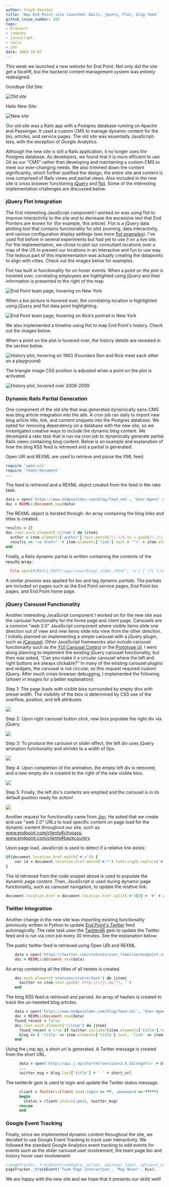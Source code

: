 ```yaml
---
author: Steph Skardal
title: 'New End Point site launched: Rails, jQuery, Flot, blog feed'
github_issue_number: 206
tags:
- browsers
- company
- javascript
- rails
- cms
date: 2009-10-07
---
```


This week we launched a new website for End Point. Not only did the site get a facelift, but the backend content management system was entirely redesigned.

Goodbye Old Site:

![Old site](/blog/2009/10/new-end-point-site-rails-jquery-flot/oldsite.png)

Hello New Site:

![New site](/blog/2009/10/new-end-point-site-rails-jquery-flot/newsite.png)

Our old site was a Rails app with a Postgres database running on Apache and Passenger. It used a custom CMS to manage dynamic content for the bio, articles, and service pages. The old site was essentially JavaScript-less, with the exception of Google Analytics.

Although the new site is still a Rails application, it no longer uses the Postgres database. As developers, we found that it is more efficient to use Git as our "CMS" rather than developing and maintaining a custom CMS to meet our ever-changing needs. We also trimmed down the content significantly, which further justified the design; the entire site and content is now comprised of Rails views and partial views. Also included in the new site is cross browser functioning [jQuery](http://jquery.com/) and [flot](http://code.google.com/p/flot/). Some of the interesting implementation challenges are discussed below.

### jQuery Flot Integration

The first interesting JavaScript component I worked on was using flot to improve interactivity to the site and to decrease the excessive text that End Pointers are known for (for example, this article). Flot is a jQuery data plotting tool that contains functionality for plot zooming, data interactivity, and various configuration display settings (see more [flot examples](http://people.iola.dk/olau/flot/examples/)). I've used flot before in several experiments but had yet to use it on a live site. For the implementation, we chose to plot our consultant locations over a map of the US to present our locations in an interactive and fun to use way. The tedious part of this implementation was actually creating the datapoints to align with cities. Check out the images below for examples.

Flot has built in functionality for on hover events. When a point on the plot is hovered over, correlating employees are highlighted using jQuery and their information is presented to the right of the map.

![End Point team page, hovering on New York](/blog/2009/10/new-end-point-site-rails-jquery-flot/hover1.png)

When a bio picture is hovered over, the correlating location is highlighted using jQuery and flot data point highlighting.

![End Point team page, hovering on Rick’s portrait in New York](/blog/2009/10/new-end-point-site-rails-jquery-flot/hover2.png)

We also implemented a timeline using flot to map End Point's history. Check out the images below.

When a point on the plot is hovered over, the history details are revealed in the section below.

![History plot, hovering on 1963 (Founders Ben and Rick meet each other on a playground)](/blog/2009/10/new-end-point-site-rails-jquery-flot/hover3.png)

The triangle image CSS position is adjusted when a point on the plot is activated.

![History plot, hovered over 2008-2009](/blog/2009/10/new-end-point-site-rails-jquery-flot/hover4.png)

### Dynamic Rails Partial Generation

One component of the old site that was generated dynamically sans-CMS was blog article integration into the site. A cron job ran daily to import new blog article title, link, and content snippets into the Postgres database.  We opted for removing dependency on a database with the new site, so we investigated creative ways to include the dynamic blog content. We developed a rake task that is run via cron job to dynamically generate partial Rails views containing blog content. Below is an example and explanation of how the blog RSS feed is retrieved and a partial is generated:

Open URI and REXML are used to retrieve and parse the XML feed.

```ruby
require 'open-uri'
require 'rexml/document'
...
```

The feed is retrieved and a REXML object created from the feed in the rake task:

```ruby
data = open('https://www.endpointdev.com/blog/feed.xml', 'User-Agent' => 'Ruby-Wget').read
doc = REXML::Document.new(data)
```

The REXML object is iterated through. An array containing the blog links and titles is created.

```ruby
results = []
doc.root.each_element('//item') do |item|
  author = item.elements['author'].text.match(/\(.+/).to_s.gsub(/\.|\(|\)/,'')
  results << '<a href="' + item.elements['link'].text + '">' + item.elements['title'].text + '</a>'
end
```

Finally, a Rails dynamic partial is written containing the contents of the results array:

```ruby
  File.open(#{RAILS_ROOT}/app/views/blog/_index.rhtml", 'w') { |f| f.write(results.inject('') { |s, v| s = s + '<p>' + v  + '</p>'}) }
```

A similar process was applied for bio and tag dynamic partials. The partials are included on pages such as the End Point service pages, End Point bio pages, and End Point home page.

### jQuery Carousel Functionality

Another interesting JavaScript component I worked on for the new site was the carousel functionality for the home page and client page. Carousels are a common "web 2.0" JavaScript component where visible items slide one direction out of view and new items slide into view from the other direction. I initially planned on implementing a simple carousel with a jQuery plugin, such as [jCarousel](http://sorgalla.com/jcarousel/). Other JavaScript frameworks also include carousel functionality such as the [YUI Carousel Control](http://developer.yahoo.com/yui/carousel/) or the [Prototype UI](http://www.prototype-ui.com/). I went along planning to implement the existing jQuery carousel functionality, but then was asked, "Can you make it a circular carousel where the left and right buttons are always clickable?" In many of the existing carousel plugins and widgets, the carousel is not circular, so this request required custom jQuery. After much cross-browser debugging, I implemented the following (shown in images for a better explanation):

Step 1: The page loads with visible bios surrounded by empty divs with preset width. The visibility of the bios is determined by CSS use of the overflow, position, and left attributes.

![](/blog/2009/10/new-end-point-site-rails-jquery-flot/image-6.gif)

Step 2: Upon right carousel button click, new bios populate the right div via jQuery.

![](/blog/2009/10/new-end-point-site-rails-jquery-flot/image-7.gif)

Step 3: To produce the carousel or slider effect, the left div uses jQuery animation functionality and shrinks to a width of 0px.

![](/blog/2009/10/new-end-point-site-rails-jquery-flot/image-8.gif)

Step 4: Upon completion of the animation, the empty left div is removed, and a new empty div is created to the right of the new visible bios.

![](/blog/2009/10/new-end-point-site-rails-jquery-flot/image-9.gif)

Step 5: Finally, the left div's contents are emptied and the carousel is in its default position ready for action!

![](/blog/2009/10/new-end-point-site-rails-jquery-flot/image-10.gif)

Another request for functionality came from [Jon](/team/jon-jensen). He asked that we create and use "web 2.0" URLs to load specific content on page load for the dynamic content throughout our site, such as www.endpoint.com/clients#citypass, www.endpoint.com/clients#backcountry.

Upon page load, JavaScript is used to detect if a relative link exists:

```ruby
if(document.location.href.match('#.+')) {
    var id = document.location.href.match('#.*').toString().replace('#', '');
}
```

The id retrieved from the code snippet above is used to populate the dynamic page content. Then, JavaScript is used during dynamic page functionality, such as carousel navigation, to update the relative link:

```ruby
document.location.href = document.location.href.split('#')[0] + '#' + anchor;
```

### Twitter Integration

Another change in the new site was importing existing functionality previously written in Python to update [End Point's Twitter](https://twitter.com/endpoint) feed automagically. The rake task uses the [Twitter4R](http://twitter4r.rubyforge.org/) gem to update the Twitter feed and is run via cron job every 30 minutes. See the explanation below:

The public twitter feed is retrieved using Open URI and REXML.

```ruby
    data = open('https://twitter.com/statuses/user_timeline/endpoint.xml', 'User-Agent' => 'Ruby-Wget').read
    doc = REXML::Document.new(data)
```

An array containing all the titles of all tweets is created.

```ruby
    doc.each_element('statuses/status/text') do |item|
      twitter << item.text.gsub(/ http:\/\/j\.mp.*/, '')
    end
```

The blog RSS feed is retrieved and parsed. An array of hashes is created to track the un-tweeted blog articles.

```ruby
    data = open('https://www.endpointdev.com/blog/feed.xml', 'User-Agent' => 'Ruby-Wget').read
    doc = REXML::Document.new(data)
    found_recent = false
    doc.root.each_element('//item') do |item|
      found_recent = true if twitter.include?(item.elements['title'].text)
      blog << { 'title' => item.elements['title'].text, 'link' => item.elements['link'].text } if !found_recent
    end
```

Using the j.mp api, a short url is generated. A Twitter message is created from the short URL.

```ruby
      data = open('http://api.j.mp/shorten?version=2.0.1&longUrl=' + blog.last['link'] + '&login=**&apiKey=*****&format=xml')
      ...
      twitter_msg = blog.last['title'] + ' ' + short_url
```

The twitter4r gem is used to login and update the Twitter status message.

```ruby
      client = Twitter::Client.new(:login => **, :password => *****)
      begin
        status = client.status(:post, twitter_msg)
      rescue
      end
```

### Google Event Tracking

Finally, since we implemented dynamic content throughout the site, we decided to use Google Event Tracking to track user interactivity. We followed the standard Google Analytics event tracking to add events for events such as the slider carousel user involvement, the team page bio and history hover user involvement:

```javascript
//pageTracker._trackEvent(category, action, optional_label, optional_value);
pageTracker._trackEvent('Team Page Interaction', 'Map Hover', bio);
```

We are happy with the new site and we hope that it presents our skillz well!
